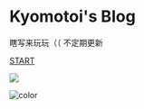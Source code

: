# Kyomotoi's Blog

瞎写来玩玩（（ 不定期更新

[START](https://lolihub.icu/#/)

![](https://pic.downk.cc/item/5f0ac59314195aa594156e44.png)

![color](#f0f0f0)
